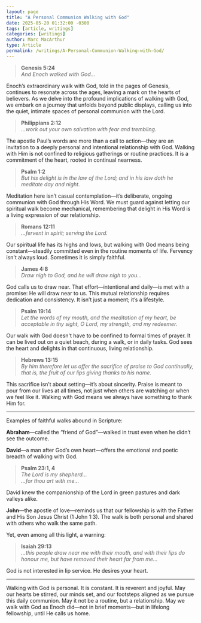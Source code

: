 ```yaml
---
layout: page
title: "A Personal Communion Walking with God"
date: 2025-05-20 01:32:00 -0300
tags: [article, writings]
categories: [writings]
author: Marc MacArthur
type: Article
permalink: /writings/A-Personal-Communion-Walking-with-God/
---
```


> **Genesis 5:24**  
> *And Enoch walked with God…*

Enoch’s extraordinary walk with God, told in the pages of Genesis, continues to resonate across the ages, leaving a mark on the hearts of believers. As we delve into the profound implications of walking with God, we embark on a journey that unfolds beyond public displays, calling us into the quiet, intimate spaces of personal communion with the Lord.

> **Philippians 2:12**  
> *…work out your own salvation with fear and trembling.*

The apostle Paul’s words are more than a call to action—they are an invitation to a deeply personal and intentional relationship with God. Walking with Him is not confined to religious gatherings or routine practices. It is a commitment of the heart, rooted in continual nearness.

> **Psalm 1:2**  
> *But his delight is in the law of the Lord; and in his law doth he meditate day and night.*

Meditation here isn’t casual contemplation—it’s deliberate, ongoing communion with God through His Word. We must guard against letting our spiritual walk become mechanical, remembering that delight in His Word is a living expression of our relationship.

> **Romans 12:11**  
> *…fervent in spirit; serving the Lord.*

Our spiritual life has its highs and lows, but walking with God means being constant—steadily committed even in the routine moments of life. Fervency isn't always loud. Sometimes it is simply faithful.

> **James 4:8**  
> *Draw nigh to God, and he will draw nigh to you…*

God calls us to draw near. That effort—intentional and daily—is met with a promise: He will draw near to us. This mutual relationship requires dedication and consistency. It isn’t just a moment; it’s a lifestyle.

> **Psalm 19:14**  
> *Let the words of my mouth, and the meditation of my heart, be acceptable in thy sight, O Lord, my strength, and my redeemer.*

Our walk with God doesn't have to be confined to formal times of prayer. It can be lived out on a quiet beach, during a walk, or in daily tasks. God sees the heart and delights in that continuous, living relationship.

> **Hebrews 13:15**  
> *By him therefore let us offer the sacrifice of praise to God continually, that is, the fruit of our lips giving thanks to his name.*

This sacrifice isn’t about setting—it’s about sincerity. Praise is meant to pour from our lives at all times, not just when others are watching or when we feel like it. Walking with God means we always have something to thank Him for.

---

Examples of faithful walks abound in Scripture:

**Abraham**—called the “friend of God”—walked in trust even when he didn’t see the outcome.

**David**—a man after God’s own heart—offers the emotional and poetic breadth of walking with God.

> **Psalm 23:1, 4**  
> *The Lord is my shepherd…*  
> *…for thou art with me…*

David knew the companionship of the Lord in green pastures and dark valleys alike.

**John**—the apostle of love—reminds us that our fellowship is with the Father and His Son Jesus Christ (1 John 1:3). The walk is both personal and shared with others who walk the same path.

Yet, even among all this light, a warning:

> **Isaiah 29:13**  
> *…this people draw near me with their mouth, and with their lips do honour me, but have removed their heart far from me…*

God is not interested in lip service. He desires your heart.

---

Walking with God is personal. It is constant. It is reverent and joyful. May our hearts be stirred, our minds set, and our footsteps aligned as we pursue this daily communion. May it not be a routine, but a relationship. May we walk with God as Enoch did—not in brief moments—but in lifelong fellowship, until He calls us home.

